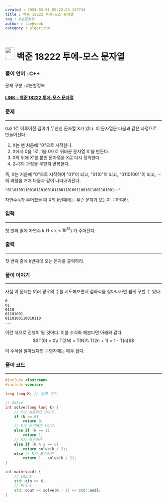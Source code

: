 ```yaml
---
created : 2024-03-01 09:22:23.137744
title : 백준 18222 투에-모스 문자열
tag : #분할정복
author : taehyeok
category : algorithm
---
```

# <img src="https://d2gd6pc034wcta.cloudfront.net/tier/9.svg" width="30" height="40"> 백준 18222 투에-모스 문자열


### 풀이 언어 : C++

문제 구분 : #분할정복
#### [LINK - 백준 18222 투에-모스 문자열](https://www.acmicpc.net/problem/18222)

### 문제
<hr>

0과 1로 이루어진 길이가 무한한 문자열 X가 있다. 이 문자열은 다음과 같은 과정으로 만들어진다.

1. X는 맨 처음에 "0"으로 시작한다. 
2. X에서 0을 1로, 1을 0으로 뒤바꾼 문자열 X'을 만든다.
3. X의 뒤에 X'를 붙인 문자열을 X로 다시 정의한다. 
4. 2~3의 과정을 무한히 반복한다.

즉, X는 처음에 "0"으로 시작하여 "01"이 되고, "0110"이 되고, "01101001"이 되고, ⋯ 의 과정을 거쳐 다음과 같이 나타내어진다.

    "011010011001011010010110011010011001011001101001⋯⋯"

자연수 k가 주어졌을 때 X의 k번째에는 무슨 문자가 오는지 구하여라.

### 입력
<hr>

첫 번째 줄에 자연수 k (1 ≤ k ≤ $10^{18}$) 가 주어진다.
### 출력
<hr>

첫 번째 줄에 k번째에 오는 문자를 출력하라.


### 풀이 이야기
<hr>

사실 이 문제는 여러 경우의 수를 시도해보면서 점화식을 찾아나가면 쉽게 구할 수 있다.

```
0
01
0110
01101001
0110100110010110
...
```
이런 식으로 진행이 될 것이다. 이를 수식화 해본다면 아래와 같다.
$$T(0) = 0\\ T(2N) = T(N)\\ T(2n + 1) = 1 - T(n)$$

이 수식을 알아냈다면 구현자체는 매우 쉽다.

### 풀이 코드
<hr>

``` c++
#include <iostream>
#include <vector>

long long K; // 입력 변수

// Solve
int solve(long long k) {
    // K가 처음이면 0이다.
    if (k == 0)
        return 0;
    // K가 두번째면 1이다.
    else if (k == 1)
        return 1;
    // K가 짝수이면
    else if (k % 2 == 0)
        return solve(k / 2);
    else // K가 홀수이면
        return 1 - solve(k / 2);
}

int main(void) {
    // Input
    std::cin >> K;
    // Print
    std::cout << solve(K - 1) << std::endl;
}
```
